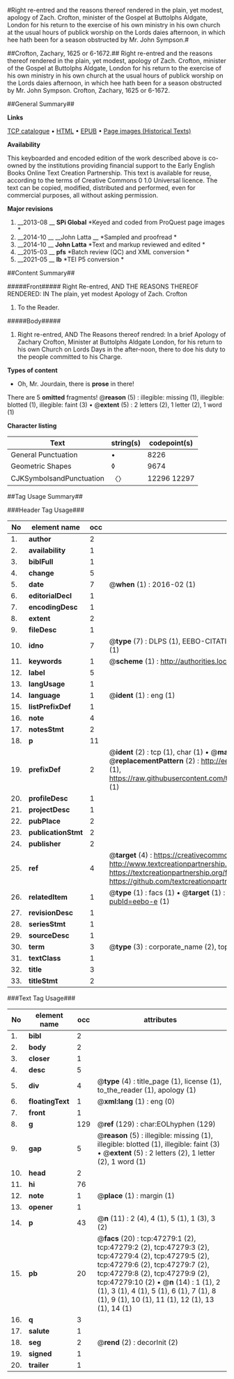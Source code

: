 #Right re-entred and the reasons thereof rendered in the plain, yet modest, apology of Zach. Crofton, minister of the Gospel at Buttolphs Aldgate, London for his return to the exercise of his own ministry in his own church at the usual hours of publick worship on the Lords daies afternoon, in which hee hath been for a season obstructed by Mr. John Sympson.#

##Crofton, Zachary, 1625 or 6-1672.##
Right re-entred and the reasons thereof rendered in the plain, yet modest, apology of Zach. Crofton, minister of the Gospel at Buttolphs Aldgate, London for his return to the exercise of his own ministry in his own church at the usual hours of publick worship on the Lords daies afternoon, in which hee hath been for a season obstructed by Mr. John Sympson.
Crofton, Zachary, 1625 or 6-1672.

##General Summary##

**Links**

[TCP catalogue](http://www.ota.ox.ac.uk/tcp/)  • 
[HTML](http://tei.it.ox.ac.uk/tcp/Texts-HTML/free/A35/A35048.html)  • 
[EPUB](http://tei.it.ox.ac.uk/tcp/Texts-EPUB/free/A35/A35048.epub) • 
[Page images (Historical Texts)](https://historicaltexts.jisc.ac.uk/eebo-11283259e)

**Availability**

This keyboarded and encoded edition of the work described above is co-owned by the
    institutions providing financial support to the Early English Books Online Text Creation
    Partnership. This text is available for reuse, according to the terms of  Creative Commons 0 1.0 Universal
    licence. The text can be copied, modified, distributed and performed, even for commercial
    purposes, all without asking permission.

**Major revisions**

1. __2013-08 __ __SPi Global__ *Keyed and coded from ProQuest page images *
1. __2014-10 __ __John Latta __ *Sampled and proofread *
1. __2014-10 __ __John Latta__ *Text and markup reviewed and edited *
1. __2015-03 __ __pfs__ *Batch review (QC) and XML conversion *
1. __2021-05 __ __lb__ *TEI P5 conversion *

##Content Summary##

#####Front#####
Right Re-entred, AND THE REASONS THEREOF RENDERED: IN The plain, yet modest Apology of Zach. Crofton
1. To the Reader.

#####Body#####

1. Right re-entred, AND The Reasons thereof rendred: In a brief Apology of Zachary Crofton, Minister at Buttolphs Aldgate London, for his return to his own Church on Lords Days in the after-noon, there to doe his duty to the people committed to his Charge.

**Types of content**

  * Oh, Mr. Jourdain, there is **prose** in there!

There are 5 **omitted** fragments! 
 @__reason__ (5) : illegible: missing (1), illegible: blotted (1), illegible: faint (3)  •  @__extent__ (5) : 2 letters (2), 1 letter (2), 1 word (1)

**Character listing**


|Text|string(s)|codepoint(s)|
|---|---|---|
|General Punctuation|•|8226|
|Geometric Shapes|◊|9674|
|CJKSymbolsandPunctuation|〈〉|12296 12297|

##Tag Usage Summary##

###Header Tag Usage###

|No|element name|occ|attributes|
|---|---|---|---|
|1.|__author__|2||
|2.|__availability__|1||
|3.|__biblFull__|1||
|4.|__change__|5||
|5.|__date__|7| @__when__ (1) : 2016-02 (1)|
|6.|__editorialDecl__|1||
|7.|__encodingDesc__|1||
|8.|__extent__|2||
|9.|__fileDesc__|1||
|10.|__idno__|7| @__type__ (7) : DLPS (1), EEBO-CITATION (1), VID (1), EEBO-PROQUEST (1), STC (2), OCLC (1)|
|11.|__keywords__|1| @__scheme__ (1) : http://authorities.loc.gov/ (1)|
|12.|__label__|5||
|13.|__langUsage__|1||
|14.|__language__|1| @__ident__ (1) : eng (1)|
|15.|__listPrefixDef__|1||
|16.|__note__|4||
|17.|__notesStmt__|2||
|18.|__p__|11||
|19.|__prefixDef__|2| @__ident__ (2) : tcp (1), char (1)  •  @__matchPattern__ (2) : ([0-9\-]+):([0-9IVX]+) (1), (.+) (1)  •  @__replacementPattern__ (2) : http://eebo.chadwyck.com/downloadtiff?vid=$1&page=$2 (1), https://raw.githubusercontent.com/textcreationpartnership/Texts/master/tcpchars.xml#$1 (1)|
|20.|__profileDesc__|1||
|21.|__projectDesc__|1||
|22.|__pubPlace__|2||
|23.|__publicationStmt__|2||
|24.|__publisher__|2||
|25.|__ref__|4| @__target__ (4) : https://creativecommons.org/publicdomain/zero/1.0/ (1), http://www.textcreationpartnership.org/docs/. (1), https://textcreationpartnership.org/faq/#faq05 (1), https://github.com/textcreationpartnership (1)|
|26.|__relatedItem__|1| @__type__ (1) : facs (1)  •  @__target__ (1) : https://data.historicaltexts.jisc.ac.uk/view?pubId=eebo-e (1)|
|27.|__revisionDesc__|1||
|28.|__seriesStmt__|1||
|29.|__sourceDesc__|1||
|30.|__term__|3| @__type__ (3) : corporate_name (2), topical_term (1)|
|31.|__textClass__|1||
|32.|__title__|3||
|33.|__titleStmt__|2||


###Text Tag Usage###

|No|element name|occ|attributes|
|---|---|---|---|
|1.|__bibl__|2||
|2.|__body__|2||
|3.|__closer__|1||
|4.|__desc__|5||
|5.|__div__|4| @__type__ (4) : title_page (1), license (1), to_the_reader (1), apology (1)|
|6.|__floatingText__|1| @__xml:lang__ (1) : eng (0)|
|7.|__front__|1||
|8.|__g__|129| @__ref__ (129) : char:EOLhyphen (129)|
|9.|__gap__|5| @__reason__ (5) : illegible: missing (1), illegible: blotted (1), illegible: faint (3)  •  @__extent__ (5) : 2 letters (2), 1 letter (2), 1 word (1)|
|10.|__head__|2||
|11.|__hi__|76||
|12.|__note__|1| @__place__ (1) : margin (1)|
|13.|__opener__|1||
|14.|__p__|43| @__n__ (11) : 2 (4), 4 (1), 5 (1), 1 (3), 3 (2)|
|15.|__pb__|20| @__facs__ (20) : tcp:47279:1 (2), tcp:47279:2 (2), tcp:47279:3 (2), tcp:47279:4 (2), tcp:47279:5 (2), tcp:47279:6 (2), tcp:47279:7 (2), tcp:47279:8 (2), tcp:47279:9 (2), tcp:47279:10 (2)  •  @__n__ (14) : 1 (1), 2 (1), 3 (1), 4 (1), 5 (1), 6 (1), 7 (1), 8 (1), 9 (1), 10 (1), 11 (1), 12 (1), 13 (1), 14 (1)|
|16.|__q__|3||
|17.|__salute__|1||
|18.|__seg__|2| @__rend__ (2) : decorInit (2)|
|19.|__signed__|1||
|20.|__trailer__|1||
